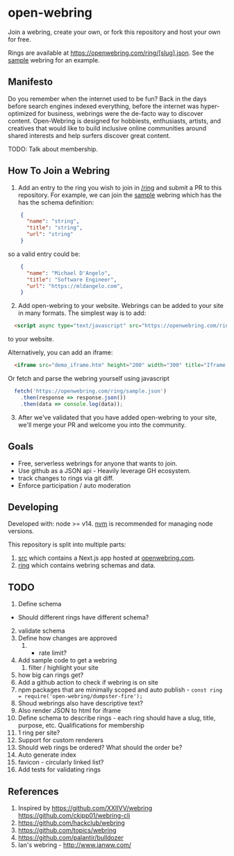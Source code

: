 # open-webring

Join a webring, create your own, or fork this repository and host your own for free.

Rings are available at https://openwebring.com/ring/[slug].json. See the [sample](ring/sample.json) webring for an example.

## Manifesto

Do you remember when the internet used to be fun? Back in the days before search engines indexed everything, before the internet was hyper-optimized for business, webrings were the de-facto way to discover content. Open-Webring is designed for hobbiests, enthusiasts, artists, and creatives that would like to build inclusive online communities around shared interests and help surfers discover great content. 

TODO: Talk about membership.

## How To Join a Webring

1. Add an entry to the ring you wish to join  in [/ring](/ring) and submit a PR to this repository. For example, we can join the [sample](/ring/sample.json) webring which has the has the schema definition:

  ```json
      {
        "name": "string",
        "title": "string",
        "url": "string"
      }
  ```

  so a valid entry could be:

  ```json
      {
        "name": "Michael D'Angelo",
        "title": "Software Engineer",
        "url": "https://mldangelo.com",
      }
  ```

2. Add open-webring to your website. Webrings can be added to your site in many formats. The simplest way is to add:

  ```html
    <script async type="text/javascript" src="https://openwebring.com/ring/sample.js" charset="utf-8"></script>
  ```
  to your website. 

  Alternatively, you can add an iframe:

  ```html
    <iframe src="demo_iframe.htm" height="200" width="300" title="Iframe Example"></iframe>
  ``` 
 
  Or fetch and parse the webring yourself using javascript

  ```javascript
    fetch('https://openwebring.com/ring/sample.json')
      .then(response => response.json())
      .then(data => console.log(data));
  ```

3. After we've validated that you have added open-webring to your site, we'll merge your PR and welcome you into the community. 

## Goals

- Free, serverless webrings for anyone that wants to join.
- Use github as a JSON api - Heavily leverage GH ecosystem.
- track changes to rings via git diff.
- Enforce participation / auto moderation


## Developing

Developed with: node >= v14. [nvm](https://github.com/nvm-sh/nvm#installing-and-updating) is recommended for managing node versions.

This repository is split into multiple parts: 

1. [src](/src) which contains a Next.js app hosted at [openwebring.com](https://openwebring.com). 
2. [ring](/ring) which contains webring schemas and data.

## TODO

1. Define schema
  - Should different rings have different schema?
2. validate schema
3. Define how changes are approved
   1. - rate limit?
4. Add sample code to get a webring
   1. filter / highlight your site
5. how big can rings get?
6. Add a github action to check if webring is on site
7. npm packages that are minimally scoped and auto publish - `const ring = require('open-webring/dumpster-fire');`
8. Shoud webrings also have descriptive text? 
9. Also render JSON to html for iframe 
10. Define schema to describe rings - each ring should have a slug, title, purpose, etc. Qualifications for membership 
11. 1 ring per site? 
12. Support for custom renderers
13. Should web rings be ordered? What should the order be?
14. Auto generate index
15. favicon - circularly linked list? 
16. Add tests for validating rings 

## References

1. Inspired by https://github.com/XXIIVV/webring https://github.com/ckipp01/webring-cli
2. https://github.com/hackclub/webring
3. https://github.com/topics/webring
4. https://github.com/palantir/bulldozer
5. Ian's webring - http://www.ianww.com/ 
